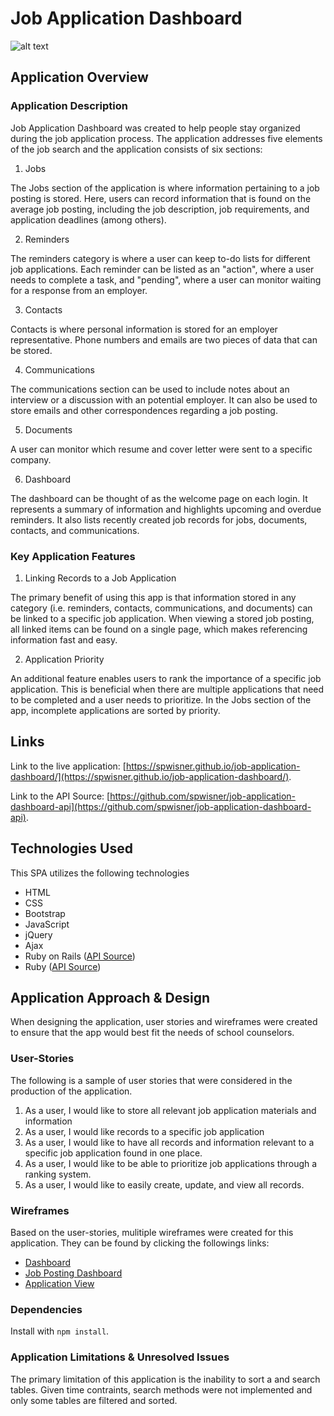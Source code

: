 # Job Application Dashboard

![alt text](https://cloud.githubusercontent.com/assets/13546265/25689988/c6226034-305a-11e7-934f-f1a26bddb15a.png "Application Screenshot")

## Application Overview

### Application Description

Job Application Dashboard was created to help people stay organized during the job application process.  The application addresses five elements of the job search and the application consists of six sections:

1. Jobs

The Jobs section of the application is where information pertaining to a job posting is stored.  Here, users can record information that is found on the average job posting, including the job description, job requirements, and application deadlines (among others).

2. Reminders

The reminders category is where a user can keep to-do lists for different job applications.  Each reminder can be listed as an "action", where a user needs to complete a task, and "pending", where a user can monitor waiting for a response from an employer.

3. Contacts

Contacts is where personal information is stored for an employer representative.  Phone numbers and emails are two pieces of data that can be stored.

4. Communications

The communications section can be used to include notes about an interview or a discussion with an potential employer.  It can also be used to store emails and other correspondences regarding a job posting.

5. Documents

A user can monitor which resume and cover letter were sent to a specific company.

6. Dashboard

The dashboard can be thought of as the welcome page on each login.  It represents a summary of information and highlights upcoming and overdue reminders.  It also lists recently created job records for jobs, documents, contacts, and communications.

### Key Application Features

1. Linking Records to a Job Application

The primary benefit of using this app is that information stored in any category (i.e. reminders, contacts, communications, and documents) can be linked to a specific job application.  When viewing a stored job posting, all linked items can be found on a single page, which makes referencing information fast and easy.

2. Application Priority

An additional feature enables users to rank the importance of a specific job application.  This is beneficial when there are multiple applications that need to be completed and a user needs to prioritize.  In the Jobs section of the app, incomplete applications are sorted by priority.

## Links

Link to the live application: [https://spwisner.github.io/job-application-dashboard/](https://spwisner.github.io/job-application-dashboard/).

Link to the API Source: [https://github.com/spwisner/job-application-dashboard-api](https://github.com/spwisner/job-application-dashboard-api).

## Technologies Used

This SPA utilizes the following technologies

-   HTML
-   CSS
-   Bootstrap
-   JavaScript
-   jQuery
-   Ajax
-   Ruby on Rails ([API Source](https://github.com/spwisner/job-application-dashboard-api))
-   Ruby ([API Source](https://github.com/spwisner/job-application-dashboard-api))

## Application Approach & Design

When designing the application, user stories and wireframes were created to ensure that the app would best fit the needs of school counselors.

### User-Stories
The following is a sample of user stories that were considered in the production of the application.

1. As a user, I would like to store all relevant job application materials and information
2. As a user, I would like records to a specific job application
3. As a user, I would like to have all records and information relevant to a specific job application found in one place.
4. As a user, I would like to be able to prioritize job applications through a ranking system.
5. As a user, I would like to easily create, update, and view all records.

### Wireframes
Based on the user-stories, mulitiple wireframes were created for this application.  They can be found by clicking the followings links:

- [Dashboard ](https://drive.google.com/file/d/0B_Hv9u6cm8IVQUtuSWFlQ1ktYW8/view?usp=sharing)
- [Job Posting Dashboard ](https://drive.google.com/file/d/0B_Hv9u6cm8IVLVFwYW1HWWgwa2s/view?usp=sharing)
- [Application View ](https://drive.google.com/file/d/0B_Hv9u6cm8IVbFcza3BwWkJxRDQ/view?usp=sharing)

### Dependencies

Install with `npm install`.

### Application Limitations & Unresolved Issues

The primary limitation of this application is the inability to sort a and search tables.  Given time contraints, search methods were not implemented and only some tables are filtered and sorted.
